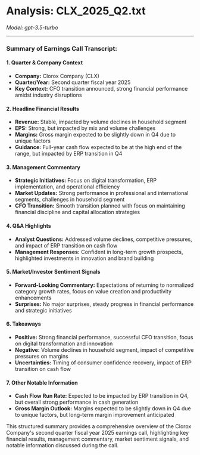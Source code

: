 # Analysis: CLX_2025_Q2.txt

*Model: gpt-3.5-turbo*

---

### Summary of Earnings Call Transcript:

#### 1. **Quarter & Company Context**
   - **Company:** Clorox Company (CLX)
   - **Quarter/Year:** Second quarter fiscal year 2025
   - **Key Context:** CFO transition announced, strong financial performance amidst industry disruptions

#### 2. **Headline Financial Results**
   - **Revenue:** Stable, impacted by volume declines in household segment
   - **EPS:** Strong, but impacted by mix and volume challenges
   - **Margins:** Gross margin expected to be slightly down in Q4 due to unique factors
   - **Guidance:** Full-year cash flow expected to be at the high end of the range, but impacted by ERP transition in Q4

#### 3. **Management Commentary**
   - **Strategic Initiatives:** Focus on digital transformation, ERP implementation, and operational efficiency
   - **Market Updates:** Strong performance in professional and international segments, challenges in household segment
   - **CFO Transition:** Smooth transition planned with focus on maintaining financial discipline and capital allocation strategies

#### 4. **Q&A Highlights**
   - **Analyst Questions:** Addressed volume declines, competitive pressures, and impact of ERP transition on cash flow
   - **Management Responses:** Confident in long-term growth prospects, highlighted investments in innovation and brand building

#### 5. **Market/Investor Sentiment Signals**
   - **Forward-Looking Commentary:** Expectations of returning to normalized category growth rates, focus on value creation and productivity enhancements
   - **Surprises:** No major surprises, steady progress in financial performance and strategic initiatives

#### 6. **Takeaways**
   - **Positive:** Strong financial performance, successful CFO transition, focus on digital transformation and innovation
   - **Negative:** Volume declines in household segment, impact of competitive pressures on margins
   - **Uncertainties:** Timing of consumer confidence recovery, impact of ERP transition on cash flow

#### 7. **Other Notable Information**
   - **Cash Flow Run Rate:** Expected to be impacted by ERP transition in Q4, but overall strong performance in cash generation
   - **Gross Margin Outlook:** Margins expected to be slightly down in Q4 due to unique factors, but long-term margin improvement anticipated

This structured summary provides a comprehensive overview of the Clorox Company's second quarter fiscal year 2025 earnings call, highlighting key financial results, management commentary, market sentiment signals, and notable information discussed during the call.